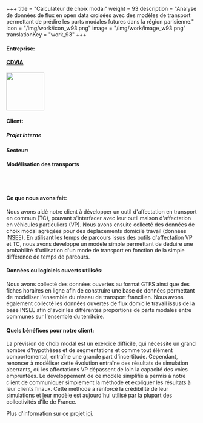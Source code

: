 +++
title = "Calculateur de choix modal"
weight = 93
description = "Analyse de données de flux en open data croisées avec des modèles de transport permettant de prédire les parts modales futures dans la région parisienne."
icon = "/img/work/icon_w93.png"
image = "/img/work/image_w93.png"
translationKey = "work_93"
+++

<!-- Company -->
<div class="row">
	<div class="col-sm-3"><h4>Entreprise:</h4></div>
	<div class="col-sm-3"> <h4><a href = "http://www.cdvia.fr/" target="_blank">CDVIA</a> </h4> </div>
	<div class="col-sm-3"><a href = "http://www.cdvia.fr/" target="_blank"/> <img src="/img/clients/icon_cdvia.svg" width="100px"/></a></div>
</div>	

<!-- Client -->
<div class="row">
	<div class="col-sm-3"><h4>Client:</h4></div>
	<div class="col-sm-3"> <h5><i>Projet interne</i></h5></div>
	<!-- <div class="col-sm-3"></div> -->
</div>	

<!-- Sector -->
<div class="row">
	<div class="col-sm-3"><h4>Secteur:</h4></div>
	<div class="col-sm-3"> <h4>Modélisation des transports</div>
	<div class="col-sm-3"></div>
</div>	

<br></br>
<h4>Ce que nous avons fait:</h4> 
<p>
Nous avons aidé notre client à développer un outil d'affectation en transport en commun (TC), pouvant s'interfacer avec leur outil maison d'affectation en véhicules particuliers (VP). Nous avons ensuite collecté des données de choix modal agrégées pour des déplacements domicile travail (données <a href = "https://www.insee.fr/fr/accueil" target="_blank">INSEE</a>). En utilisant les temps de parcours issus des outils d'affectation VP et TC, nous avons développé un modèle simple permettant de déduire une probabilité d'utilisation d'un mode de transport en fonction de la simple différence de temps de parcours.
</p>

<h4>Données ou logiciels ouverts utilisés:</h4>
<p>
Nous avons collecté des données ouvertes au format GTFS ainsi que des fiches horaires en ligne afin de construire une base de données permettant de modéliser l'ensemble du réseau de transport francilien. Nous avons également collecté les données ouvertes de flux domicile travail issus de la base INSEE afin d'avoir les différentes proportions de parts modales entre communes sur l'ensemble du territoire.
</p>

<h4>Quels bénéfices pour notre client:</h4>
<p>
La prévision de choix modal est un exercice difficile, qui nécessite un grand nombre d'hypothèses et de segmentations et comme tout élément comportemental, entraîne une grande part d'incertitude. Cependant, renoncer à modéliser cette évolution entraîne des résultats de simulation aberrants, où les affectations VP dépassent de loin la capacité des voies empruntées. Le développement de ce modèle simplifié a permis à notre client de communiquer simplement la méthode et expliquer les résultats à leur clients finaux. Cette méthode a renforcé la crédibilité de leur simulations et leur modèle est aujourd'hui utilisé par la plupart des collectivités d'Île de France.
</p>

<p>
Plus d'information sur ce projet  <a href = "http://www.cdvia.fr/fr/actualites/report-modal-vptc" target="_blank"><u>ici</u></a>.
</p>